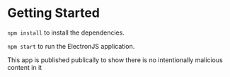 # Getting Started

`npm install` to install the dependencies.

`npm start` to run the ElectronJS application.

This app is published publically to show there is no intentionally malicious content in it
